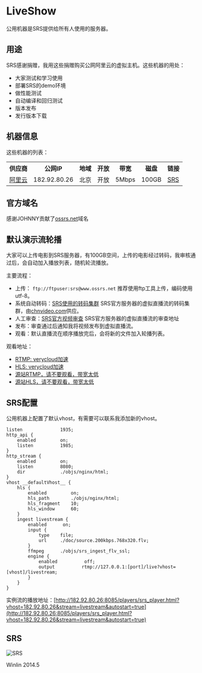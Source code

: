 # LiveShow

公用机器是SRS提供给所有人使用的服务器。

## 用途

SRS感谢捐赠，我用这些捐赠购买公网阿里云的虚拟主机。这些机器的用处：
* 大家测试和学习使用
* 部署SRS的demo环境
* 做性能测试
* 自动编译和回归测试
* 版本发布
* 发行版本下载

## 机器信息

这些机器的列表：

<table>
<tr>
<th>供应商</th>
<th>公网IP</th>
<th>地域</th>
<th>开放</th>
<th>带宽</th>
<th>磁盘</th>
<th>链接</th>
</tr>
<tr>
<td><a href="http://www.aliyun.com/product/ecs/">阿里云</a></td>
<td>182.92.80.26</td>
<td>北京</td>
<td>开放</td>
<td>5Mbps</td>
<td>100GB</td>
<td><a href="http://182.92.80.26" target="_blank">SRS</a></td>
</tr>
</table>

## 官方域名

感谢JOHNNY贡献了[ossrs.net](http://www.ossrs.net)域名

## 默认演示流轮播

大家可以上传电影到SRS服务器，有100GB空间，上传的电影经过转码，我审核通过后，会自动加入播放列表，随机轮流播放。

主要流程：
* 上传： `ftp://ftpuser:srs@www.ossrs.net` 推荐使用ftp工具上传，编码使用utf-8。
* 系统自动转码：[SRS使用的转码集群](http://www.ossrs.net:1971/) SRS官方服务器的虚拟直播流的转码集群，由[chnvideo.com](http://chnvideo.com)供应。
* 人工审查：[SRS官方视频审查](http://www.ossrs.net/srs-preview/) SRS官方服务器的虚拟直播流的审查地址
* 发布：审查通过后通知我将视频发布到虚拟直播流。
* 观看：默认直播流在顺序播放完后，会将新的文件加入轮播列表。

观看地址：
* [RTMP: verycloud加速](http://182.92.80.26:8085/players/srs_player.html?vhost=srs-rtmp.verycloud.cn&server=srs-rtmp.verycloud.cn&stream=livestream&autostart=true)
* [HLS: verycloud加速](http://182.92.80.26:8085/players/jwplayer6.html?server=srs-hls.verycloud.cn&stream=livestream&hls_autostart=true&hls_port=80)
* [源站RTMP，请不要观看，带宽太低](http://182.92.80.26:8085/players/srs_player.html?stream=livestream&autostart=true)
* [源站HLS，请不要观看，带宽太低](http://182.92.80.26:8085/players/jwplayer6.html?stream=livestream&hls_autostart=true&hls_port=80)

## SRS配置

公用机器上配置了默认vhost，有需要可以联系我添加新的vhost。

```
listen              1935;
http_api {
    enabled         on;
    listen          1985;
}
http_stream {
    enabled         on;
    listen          8080;
    dir             ./objs/nginx/html;
}
vhost __defaultVhost__ {
    hls {
        enabled         on;
        hls_path        ./objs/nginx/html;
        hls_fragment    10;
        hls_window      60;
    }
    ingest livestream {
        enabled      on;
        input {
            type    file;
            url     ./doc/source.200kbps.768x320.flv;
        }
        ffmpeg      ./objs/srs_ingest_flv_ssl;
        engine {
            enabled          off;
            output          rtmp://127.0.0.1:[port]/live?vhost=[vhost]/livestream;
        }
    }
}
```

实例流的播放地址：[http://182.92.80.26:8085/players/srs_player.html?vhost=182.92.80.26&stream=livestream&autostart=true](http://182.92.80.26:8085/players/srs_player.html?vhost=182.92.80.26&stream=livestream&autostart=true)

## SRS

![SRS](http://182.92.80.26:8085/srs/wiki/images/srs.qq.jpg)

Winlin 2014.5